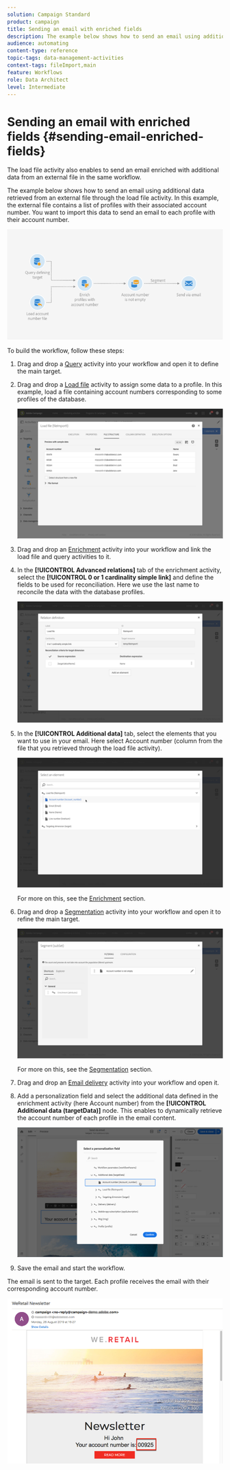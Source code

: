 ```yaml
---
solution: Campaign Standard
product: campaign
title: Sending an email with enriched fields
description: The example below shows how to send an email using additional data retrieved from an external file through the load file activity.
audience: automating
content-type: reference
topic-tags: data-management-activities
context-tags: fileImport,main
feature: Workflows
role: Data Architect
level: Intermediate
---
```


# Sending an email with enriched fields {#sending-email-enriched-fields}

<!--A new example showing how to send an email containing additional data retrieved from a load file activity has been added. [Read more](example-2-email-with-enriched-fields)-->

The load file activity also enables to send an email enriched with additional data from an external file in the same workflow.

The example below shows how to send an email using additional data retrieved from an external file through the load file activity. In this example, the external file contains a list of profiles with their associated account number. You want to import this data to send an email to each profile with their account number.

![](assets/load_file_workflow_ex2.png)

To build the workflow, follow these steps:

1. Drag and drop a [Query](../../automating/using/query.md) activity into your workflow and open it to define the main target.

   <!--The Query activity is presented in the [Query](../../automating/using/query.md) section.-->

1. Drag and drop a [Load file](../../automating/using/load-file.md) activity to assign some data to a profile. In this example, load a file containing account numbers corresponding to some profiles of the database.

   ![](assets/load_file_activity.png)

1. Drag and drop an [Enrichment](../../automating/using/enrichment.md) activity into your workflow and link the load file and query activities to it.

1. In the **[!UICONTROL Advanced relations]** tab of the enrichment activity, select the **[!UICONTROL 0 or 1 cardinality simple link]** and define the fields to be used for reconciliation. Here we use the last name to reconcile the data with the database profiles.

   ![](assets/load_file_enrichment_relation.png)

1. In the **[!UICONTROL Additional data]** tab, select the elements that you want to use in your email. Here select Account number (column from the file that you retrieved through the load file activity).

   ![](assets/load_file_enrichment_select_element.png)

   <!--![](assets/load_file_enrichment_additional_data.png)-->

   For more on this, see the [Enrichment](../../automating/using/enrichment.md) section.

1. Drag and drop a [Segmentation](../../automating/using/segmentation.md) activity into your workflow and open it to refine the main target.

   ![](assets/load_file_segmentation.png)

   For more on this, see the [Segmentation](../../automating/using/segmentation.md) section.

1. Drag and drop an [Email delivery](../../automating/using/email-delivery.md) activity into your workflow and open it.

   <!--The Email delivery activity is presented in the [Email delivery](../../automating/using/email-delivery.md) section.-->

1. Add a personalization field and select the additional data defined in the enrichment activity (here Account number) from the **[!UICONTROL Additional data (targetData)]** node. This enables to dynamically retrieve the account number of each profile in the email content.

   ![](assets/load_file_perso_field.png)

1. Save the email and start the workflow.

The email is sent to the target. Each profile receives the email with their corresponding account number.

![](assets/load_file_email.png)
